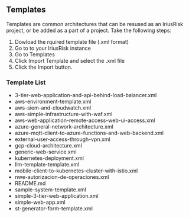## Templates
Templates are common architectures that can be resused as an IriusRisk project, or be added as a part of a project. Take the following steps:

1. Dowload the rquired template file (.xml format)
2. Go to to your IriusRisk instance
3. Go to Templates
4. Click Import Template and select the .xml file
5. Click the Import button.

### Template List
* 3-tier-web-application-and-api-behind-load-balancer.xml
* aws-environment-template.xml
* aws-siem-and-cloudwatch.xml
* aws-simple-infrastructure-with-waf.xml
* aws-web-application-remote-access-web-ui-access.xml
* azure-general-network-architecture.xml
* azure-mqtt-client-to-azure-functions-and-web-backend.xml
* external-user-access-through-vpn.xml
* gcp-cloud-architecture.xml
* generic-web-service.xml
* kubernetes-deployment.xml
* llm-template-template.xml
* mobile-client-to-kubernetes-cluster-with-istio.xml
* nwe-autorizacion-de-operaciones.xml
* README.md
* sample-system-template.xml
* simple-3-tier-web-application.xml
* simple-web-app.xml
* st-generator-form-template.xml